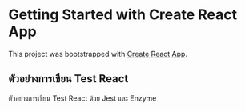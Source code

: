 # Getting Started with Create React App

This project was bootstrapped with [Create React App](https://github.com/facebook/create-react-app).

## ตัวอย่างการเขียน Test React
ตัวอย่างการเขียน Test React ด้วย Jest และ Enzyme
